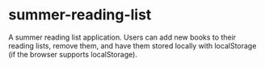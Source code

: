 # summer-reading-list
A summer reading list application. Users can add new books to their reading lists, remove them, and have them stored locally with localStorage (if the browser supports localStorage). 

